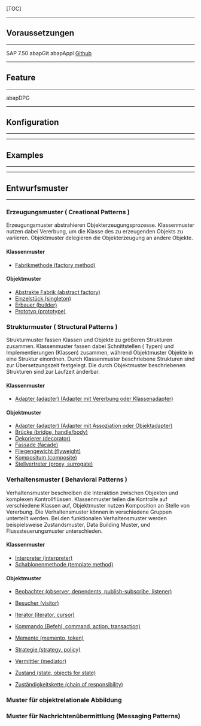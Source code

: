 [TOC]

---

## Voraussetzungen

---
SAP 7.50
abapGit
abapAppl [Github](https://github.com/abapTools/abapAppl)


---

## Feature

---

abapDPG

---

## Konfiguration

---



---

## Examples

---




---

## Entwurfsmuster

---

### Erzeugungsmuster ( Creational Patterns )

Erzeugungsmuster abstrahieren Objekterzeugungsprozesse. Klassenmuster nutzen dabei Vererbung, um die Klasse des zu
erzeugenden Objekts zu variieren. Objektmuster delegieren die Objekterzeugung an andere Objekte.

#### Klassenmuster

- [Fabrikmethode (factory method)](80_Design_Pattern/82_creational_patterns/factory_method.md)

#### Objektmuster

* [Abstrakte Fabrik (abstract factory)](80_Design_Pattern/82_creational_patterns/abstract_factory_pattern.md)
* [Einzelstück (singleton)](80_Design_Pattern/82_creational_patterns/singleton_pattern.md)
* [Erbauer (builder)](80_Design_Pattern/82_creational_patterns/builder_pattern.md)
* [Prototyp (prototype)](80_Design_Pattern/82_creational_patterns/prototype_pattern.md)

### Strukturmuster ( Structural Patterns )

Strukturmuster fassen Klassen und Objekte zu größeren Strukturen zusammen. Klassenmuster fassen dabei Schnittstellen (
Typen) und Implementierungen (Klassen) zusammen, während Objektmuster Objekte in eine Struktur einordnen. Durch
Klassenmuster beschriebene Strukturen sind zur Übersetzungszeit festgelegt. Die durch Objektmuster beschriebenen
Strukturen sind zur Laufzeit änderbar.

#### Klassenmuster

* [Adapter (adapter) (Adapter mit Vererbung oder Klassenadapter)](80_Design_Pattern/83_structural_patterns/adapter_pattern_class.md)

#### Objektmuster

* [Adapter  (adapter) (Adapter mit Assoziation oder Objektadapter)](80_Design_Pattern/83_structural_patterns/adapter_pattern_assoziation.md)
* [Brücke (bridge, handle/body)](80_Design_Pattern/83_structural_patterns/bridge_pattern.md)
* [Dekorierer (decorator)](80_Design_Pattern/83_structural_patterns/decorator_pattern.md)
* [Fassade (facade)](80_Design_Pattern/83_structural_patterns/facade_pattern.md)
* [Fliegengewicht (flyweight)](80_Design_Pattern/83_structural_patterns/flyweight_pattern.md)
* [Kompositum (composite)](80_Design_Pattern/83_structural_patterns/composite_pattern.md)
* [Stellvertreter (proxy, surrogate)](80_Design_Pattern/83_structural_patterns/proxy_pattern.md)

### Verhaltensmuster ( Behavioral Patterns )

Verhaltensmuster beschreiben die Interaktion zwischen Objekten und komplexen Kontrollflüssen. Klassenmuster teilen die
Kontrolle auf verschiedene Klassen auf, Objektmuster nutzen Komposition an Stelle von Vererbung.
Die Verhaltensmuster können in verschiedene Gruppen unterteilt werden. Bei den funktionalen Verhaltensmuster werden
beispielsweise Zustandsmuster, Data Building Muster, und Flusssteuerungsmuster unterschieden.

#### Klassenmuster

* [Interpreter (interpreter)](80_Design_Pattern/81_behavioral_patterns/interpreter.md)
* [Schablonenmethode (template method)](80_Design_Pattern/81_behavioral_patterns/template_method.md)

#### Objektmuster

* [Beobachter (observer, dependents, publish-subscribe, listener)](80_Design_Pattern/81_behavioral_patterns/observer.md)

* [Besucher (visitor)](80_Design_Pattern/81_behavioral_patterns/visitor_pattern.md)

* [Iterator (iterator, cursor)](80_Design_Pattern/81_behavioral_patterns/iterator_pattern.md)

* [Kommando (Befehl, command, action, transaction)](80_Design_Pattern/81_behavioral_patterns/command_pattern.md)

* [Memento (memento, token)](80_Design_Pattern/81_behavioral_patterns/memento_pattern.md)

* [Strategie (strategy, policy)](80_Design_Pattern/81_behavioral_patterns/strategy_pattern.md)

* [Vermittler (mediator)](80_Design_Pattern/81_behavioral_patterns/mediator_pattern.md)

* [Zustand (state, objects for state)](80_Design_Pattern/81_behavioral_patterns/state_pattern.md)

* [Zuständigkeitskette (chain of responsibility)](80_Design_Pattern/81_behavioral_patterns/chain_of_responsibility_pattern.md)

### Muster für objektrelationale Abbildung

### Muster für Nachrichtenübermittlung (Messaging Patterns)
